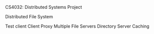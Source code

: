 CS4032: Distributed Systems Project

Distributed File System

Test client
Client Proxy
Multiple File Servers
Directory Server
Caching
